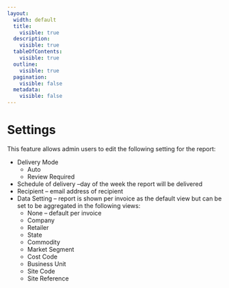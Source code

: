 ```yaml
---
layout:
  width: default
  title:
    visible: true
  description:
    visible: true
  tableOfContents:
    visible: true
  outline:
    visible: true
  pagination:
    visible: false
  metadata:
    visible: false
---
```


# Settings

This feature allows admin users to edit the following setting for the report:

* Delivery Mode
  * Auto
  * Review Required
* Schedule of delivery –day of the week the report will be delivered
* Recipient – email address of recipient
* Data Setting – report is shown per invoice as the default view but can be set to be aggregated in the following views:
  * None – default per invoice
  * Company
  * Retailer
  * State
  * Commodity
  * Market Segment
  * Cost Code
  * Business Unit
  * Site Code
  * Site Reference
